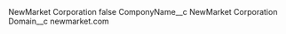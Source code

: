 <?xml version="1.0" encoding="UTF-8"?>
<CustomMetadata xmlns="http://soap.sforce.com/2006/04/metadata" xmlns:xsi="http://www.w3.org/2001/XMLSchema-instance" xmlns:xsd="http://www.w3.org/2001/XMLSchema">
    <label>NewMarket Corporation</label>
    <protected>false</protected>
    <values>
        <field>ComponyName__c</field>
        <value xsi:type="xsd:string">NewMarket Corporation</value>
    </values>
    <values>
        <field>Domain__c</field>
        <value xsi:type="xsd:string">newmarket.com</value>
    </values>
</CustomMetadata>
